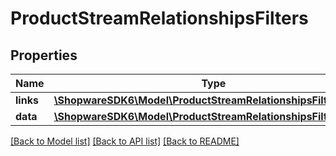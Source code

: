 # ProductStreamRelationshipsFilters

## Properties
Name | Type | Description | Notes
------------ | ------------- | ------------- | -------------
**links** | [**\ShopwareSDK6\Model\ProductStreamRelationshipsFiltersLinks**](ProductStreamRelationshipsFiltersLinks.md) |  | [optional] 
**data** | [**\ShopwareSDK6\Model\ProductStreamRelationshipsFiltersData[]**](ProductStreamRelationshipsFiltersData.md) |  | [optional] 

[[Back to Model list]](../../README.md#documentation-for-models) [[Back to API list]](../../README.md#documentation-for-api-endpoints) [[Back to README]](../../README.md)

